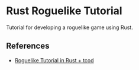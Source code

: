 # Rust Roguelike Tutorial

Tutorial for developing a roguelike game using Rust.

## References

* [Roguelike Tutorial in Rust + tcod](https://tomassedovic.github.io/roguelike-tutorial/index.html)